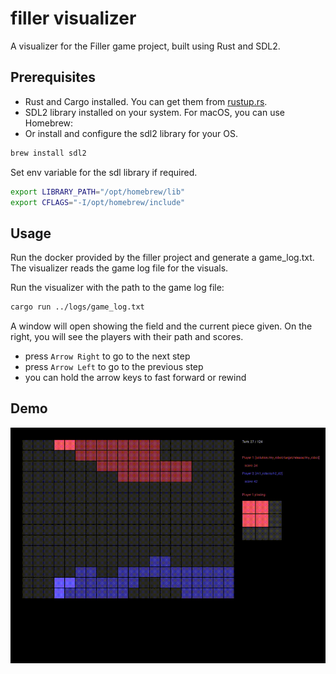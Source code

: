 # filler visualizer
A visualizer for the Filler game project, built using Rust and SDL2.

## Prerequisites
- Rust and Cargo installed. You can get them from [rustup.rs](https://rustup.rs/).
- SDL2 library installed on your system. For macOS, you can use Homebrew:
- Or install and configure the sdl2 library for your OS.

```bash
brew install sdl2
```

Set env variable for the sdl library if required.
```bash
export LIBRARY_PATH="/opt/homebrew/lib"
export CFLAGS="-I/opt/homebrew/include"
```

## Usage
Run the docker provided by the filler project and generate a game_log.txt.
The visualizer reads the game log file for the visuals.

Run the visualizer with the path to the game log file:
```bash
cargo run ../logs/game_log.txt
```

A window will open showing the field and the current piece given.
On the right, you will see the players with their path and scores.
- press `Arrow Right` to go to the next step
- press `Arrow Left` to go to the previous step
- you can hold the arrow keys to fast forward or rewind

## Demo
[![Visualizer Screenshot](demo.gif)](demo.gif)